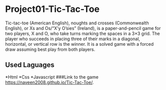# Project01-Tic-Tac-Toe

Tic-tac-toe (American English), noughts and crosses (Commonwealth English), or Xs and Os/“X’y O’sies” (Ireland), is a paper-and-pencil game for two players, X and O, who take turns marking the spaces in a 3×3 grid. The player who succeeds in placing three of their marks in a diagonal, horizontal, or vertical row is the winner. It is a solved game with a forced draw assuming best play from both players.
## Used Laguages
*Html
*Css
*Javascript
###Link to the game
https://naveen2008.github.io/Tic-Tac-Toe/.
